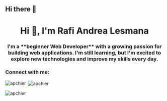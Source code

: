 ## Hi there 👋

<h1 align="center">Hi 👋, I'm Rafi Andrea Lesmana</h1>
<h3 align="center">I'm a **beginner Web Developer** with a growing passion for building web applications. I'm still learning, but I'm excited to explore new technologies and improve my skills every day.</h3>

<h3 align="left">Connect with me:</h3>
<p align="left">
</p>

<p><img align="left" src="https://github-readme-stats.vercel.app/api/top-langs?username=apchier&show_icons=true&theme=dark&locale=en&layout=compact" alt="apchier" /></p>

<p>&nbsp;<img align="center" src="https://github-readme-stats.vercel.app/api?username=apchier&show_icons=true&theme=dark&locale=en" alt="apchier" /></p>

<p><img align="center" src="https://github-readme-streak-stats.herokuapp.com/?user=apchier&theme=dark" alt="apchier" /></p>
